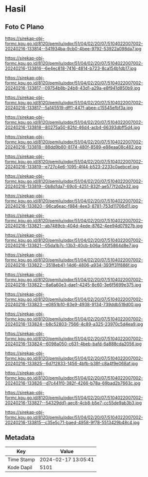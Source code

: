 # Hasil

## Foto C Plano

https://sirekap-obj-formc.kpu.go.id/8120/pemilu/pdpr/51/04/02/20/07/5104022007002-20240216-133814--541934ba-9cb0-4bee-9792-53922a098da7.jpg

https://sirekap-obj-formc.kpu.go.id/8120/pemilu/pdpr/51/04/02/20/07/5104022007002-20240216-133816--6e4ec818-7416-4814-b723-8ca154b1db17.jpg

https://sirekap-obj-formc.kpu.go.id/8120/pemilu/pdpr/51/04/02/20/07/5104022007002-20240216-133817--09754b8b-24b8-43d1-a29a-e8f941d850b9.jpg

https://sirekap-obj-formc.kpu.go.id/8120/pemilu/pdpr/51/04/02/20/07/5104022007002-20240216-133817--5a145519-dff1-447f-abee-c15545efbf3a.jpg

https://sirekap-obj-formc.kpu.go.id/8120/pemilu/pdpr/51/04/02/20/07/5104022007002-20240216-133818--80275a50-82fd-46d4-acb4-66393dbff5d4.jpg

https://sirekap-obj-formc.kpu.go.id/8120/pemilu/pdpr/51/04/02/20/07/5104022007002-20240216-133818--88dd9b80-8174-480f-8589-e88eaa08c482.jpg

https://sirekap-obj-formc.kpu.go.id/8120/pemilu/pdpr/51/04/02/20/07/5104022007002-20240216-133819--e727c4e6-1095-4f44-b523-2233c0aebcef.jpg

https://sirekap-obj-formc.kpu.go.id/8120/pemilu/pdpr/51/04/02/20/07/5104022007002-20240216-133819--0b8d1da7-69c6-4251-832f-ae577f2d2e32.jpg

https://sirekap-obj-formc.kpu.go.id/8120/pemilu/pdpr/51/04/02/20/07/5104022007002-20240216-133820--96ca6eac-f884-4ee3-8781-753d11706d11.jpg

https://sirekap-obj-formc.kpu.go.id/8120/pemilu/pdpr/51/04/02/20/07/5104022007002-20240216-133821--ab7489cb-404d-4ede-8762-4ee94d07927b.jpg

https://sirekap-obj-formc.kpu.go.id/8120/pemilu/pdpr/51/04/02/20/07/5104022007002-20240216-133821--05da1b7c-13b3-40cb-b06a-5f0f5864d8e7.jpg

https://sirekap-obj-formc.kpu.go.id/8120/pemilu/pdpr/51/04/02/20/07/5104022007002-20240216-133822--3518eb41-14d6-4806-a934-393ff31f886f.jpg

https://sirekap-obj-formc.kpu.go.id/8120/pemilu/pdpr/51/04/02/20/07/5104022007002-20240216-133822--8a6a60e3-dae1-4245-8c60-3e6f5699e375.jpg

https://sirekap-obj-formc.kpu.go.id/8120/pemilu/pdpr/51/04/02/20/07/5104022007002-20240216-133823--e0851b10-83e9-4938-9134-739ddb519d00.jpg

https://sirekap-obj-formc.kpu.go.id/8120/pemilu/pdpr/51/04/02/20/07/5104022007002-20240216-133824--b8c52803-7566-4c89-a325-23970c5d4ea9.jpg

https://sirekap-obj-formc.kpu.go.id/8120/pemilu/pdpr/51/04/02/20/07/5104022007002-20240216-133824--6098a050-c631-4beb-bafd-6a888cda2056.jpg

https://sirekap-obj-formc.kpu.go.id/8120/pemilu/pdpr/51/04/02/20/07/5104022007002-20240216-133825--6d7f2833-1456-4bfb-b38f-c8a4f9e068af.jpg

https://sirekap-obj-formc.kpu.go.id/8120/pemilu/pdpr/51/04/02/20/07/5104022007002-20240216-133826--d7c441f0-382f-4266-b78a-69bad2b7663c.jpg

https://sirekap-obj-formc.kpu.go.id/8120/pemilu/pdpr/51/04/02/20/07/5104022007002-20240216-133827--54329dd1-aec8-4cb8-b5e7-cc55de9ab3b3.jpg

https://sirekap-obj-formc.kpu.go.id/8120/pemilu/pdpr/51/04/02/20/07/5104022007002-20240216-133815--c35e5c71-baed-4958-9f78-5513429b48c4.jpg


## Metadata

| Key        | Value               |
| ---------- | ------------------- |
| Time Stamp | 2024-02-17 13:05:41 |
| Kode Dapil | 5101                |



